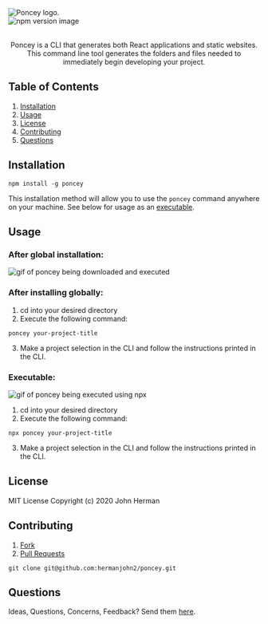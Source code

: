 <img src="https://lh3.googleusercontent.com/ET3aplOAqqvqpgNgZluQ71CnPN53CLnperwj3OLAaECEi6wWOJ5iYycT04oqg7Rf5_5oqedM7twHAu_VinAXlsgltV0hcZ3S7ybQT2AvBVX7UYJlXQqL1-vnMqsMDTUN12HadFlHjQ=s200-p-k" alt="Poncey logo." style="display: block;margin-left: auto;margin-right: auto;">

<img src="https://img.shields.io/npm/v/poncey" alt="npm version image" style="display: block;margin-left: auto;margin-right: auto;">
<br>
<p style="text-align: center;">Poncey is a CLI that generates both React applications and static websites. This command line tool generates the folders and files needed to immediately begin developing your project.</p>

## Table of Contents

1. [Installation](#installation)
2. [Usage](#usage)
3. [License](#license)
4. [Contributing](#contributing)
5. [Questions](#questions)

## Installation

```
npm install -g poncey
```

This installation method will allow you to use the `poncey` command anywhere on your machine. See below for usage as an [executable](###executable).

## Usage

### After global installation:

![gif of poncey being downloaded and executed](https://lh3.googleusercontent.com/h1W19eqwVXyYzUnnWBkYWoJMsz2Gv87WwkcxAoAqxy1_iV36zw2su8q1oRXscbYIPQ9g1teahLgZ-ZDhe_aF152uuCGwD6xZa5zSyK1si4z6SGDHwCk0HhJn2BkE3atxVInntScUGQ=w2400)

### After installing globally:

1. cd into your desired directory
2. Execute the following command:

```
poncey your-project-title
```

3. Make a project selection in the CLI and follow the instructions printed in the CLI.

### Executable:

![gif of poncey being executed using npx](https://lh3.googleusercontent.com/6vFV7Y0b7EESGQUe0fnDLCAzdgr2QqpyT0G35d3QpVZ80i16CBBHI9QZ6dwSh6xMMFZywu1Z5In7I6WVjNfQVDqleyC-FgKLK9zOvyFgjyQLYx2yoP6Jim4tjCM1xUMqHcxjGD_xxw=w2400)

1. cd into your desired directory
2. Execute the following command:

```
npx poncey your-project-title
```

3. Make a project selection in the CLI and follow the instructions printed in the CLI.

## License

MIT License Copyright (c) 2020 John Herman

## Contributing

1. [Fork](https://github.com/hermanjohn2/poncey)
2. [Pull Requests](https://github.com/hermanjohn2/poncey/pulls)

```
git clone git@github.com:hermanjohn2/poncey.git
```

## Questions

Ideas, Questions, Concerns, Feedback? Send them [here](https://github.com/hermanjohn2/poncey/issues).
